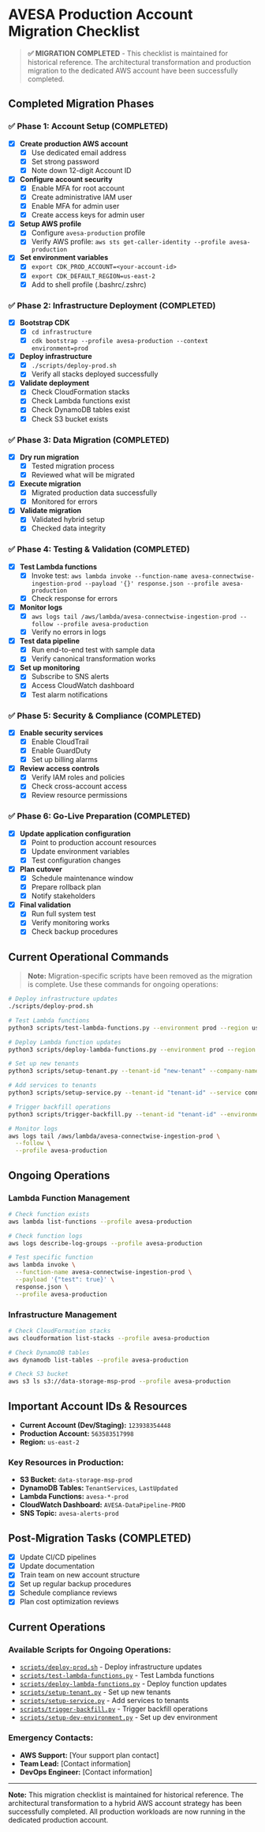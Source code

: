 # AVESA Production Account Migration Checklist

> **✅ MIGRATION COMPLETED** - This checklist is maintained for historical reference. The architectural transformation and production migration to the dedicated AWS account have been successfully completed.

## Completed Migration Phases

### ✅ Phase 1: Account Setup (COMPLETED)
- [x] **Create production AWS account**
  - [x] Use dedicated email address
  - [x] Set strong password
  - [x] Note down 12-digit Account ID
- [x] **Configure account security**
  - [x] Enable MFA for root account
  - [x] Create administrative IAM user
  - [x] Enable MFA for admin user
  - [x] Create access keys for admin user
- [x] **Setup AWS profile**
  - [x] Configure `avesa-production` profile
  - [x] Verify AWS profile: `aws sts get-caller-identity --profile avesa-production`
- [x] **Set environment variables**
  - [x] `export CDK_PROD_ACCOUNT=<your-account-id>`
  - [x] `export CDK_DEFAULT_REGION=us-east-2`
  - [x] Add to shell profile (.bashrc/.zshrc)

### ✅ Phase 2: Infrastructure Deployment (COMPLETED)
- [x] **Bootstrap CDK**
  - [x] `cd infrastructure`
  - [x] `cdk bootstrap --profile avesa-production --context environment=prod`
- [x] **Deploy infrastructure**
  - [x] `./scripts/deploy-prod.sh`
  - [x] Verify all stacks deployed successfully
- [x] **Validate deployment**
  - [x] Check CloudFormation stacks
  - [x] Check Lambda functions exist
  - [x] Check DynamoDB tables exist
  - [x] Check S3 bucket exists

### ✅ Phase 3: Data Migration (COMPLETED)
- [x] **Dry run migration**
  - [x] Tested migration process
  - [x] Reviewed what will be migrated
- [x] **Execute migration**
  - [x] Migrated production data successfully
  - [x] Monitored for errors
- [x] **Validate migration**
  - [x] Validated hybrid setup
  - [x] Checked data integrity

### ✅ Phase 4: Testing & Validation (COMPLETED)
- [x] **Test Lambda functions**
  - [x] Invoke test: `aws lambda invoke --function-name avesa-connectwise-ingestion-prod --payload '{}' response.json --profile avesa-production`
  - [x] Check response for errors
- [x] **Monitor logs**
  - [x] `aws logs tail /aws/lambda/avesa-connectwise-ingestion-prod --follow --profile avesa-production`
  - [x] Verify no errors in logs
- [x] **Test data pipeline**
  - [x] Run end-to-end test with sample data
  - [x] Verify canonical transformation works
- [x] **Set up monitoring**
  - [x] Subscribe to SNS alerts
  - [x] Access CloudWatch dashboard
  - [x] Test alarm notifications

### ✅ Phase 5: Security & Compliance (COMPLETED)
- [x] **Enable security services**
  - [x] Enable CloudTrail
  - [x] Enable GuardDuty
  - [x] Set up billing alarms
- [x] **Review access controls**
  - [x] Verify IAM roles and policies
  - [x] Check cross-account access
  - [x] Review resource permissions

### ✅ Phase 6: Go-Live Preparation (COMPLETED)
- [x] **Update application configuration**
  - [x] Point to production account resources
  - [x] Update environment variables
  - [x] Test configuration changes
- [x] **Plan cutover**
  - [x] Schedule maintenance window
  - [x] Prepare rollback plan
  - [x] Notify stakeholders
- [x] **Final validation**
  - [x] Run full system test
  - [x] Verify monitoring works
  - [x] Check backup procedures

## Current Operational Commands

> **Note:** Migration-specific scripts have been removed as the migration is complete. Use these commands for ongoing operations:

```bash
# Deploy infrastructure updates
./scripts/deploy-prod.sh

# Test Lambda functions
python3 scripts/test-lambda-functions.py --environment prod --region us-east-2

# Deploy Lambda function updates
python3 scripts/deploy-lambda-functions.py --environment prod --region us-east-2

# Set up new tenants
python3 scripts/setup-tenant.py --tenant-id "new-tenant" --company-name "Company Name" --environment prod

# Add services to tenants
python3 scripts/setup-service.py --tenant-id "tenant-id" --service connectwise --environment prod

# Trigger backfill operations
python3 scripts/trigger-backfill.py --tenant-id "tenant-id" --environment prod

# Monitor logs
aws logs tail /aws/lambda/avesa-connectwise-ingestion-prod \
  --follow \
  --profile avesa-production
```

## Ongoing Operations

### Lambda Function Management
```bash
# Check function exists
aws lambda list-functions --profile avesa-production

# Check function logs
aws logs describe-log-groups --profile avesa-production

# Test specific function
aws lambda invoke \
  --function-name avesa-connectwise-ingestion-prod \
  --payload '{"test": true}' \
  response.json \
  --profile avesa-production
```

### Infrastructure Management
```bash
# Check CloudFormation stacks
aws cloudformation list-stacks --profile avesa-production

# Check DynamoDB tables
aws dynamodb list-tables --profile avesa-production

# Check S3 bucket
aws s3 ls s3://data-storage-msp-prod --profile avesa-production
```

## Important Account IDs & Resources

- **Current Account (Dev/Staging):** `123938354448`
- **Production Account:** `563583517998`
- **Region:** `us-east-2`

### Key Resources in Production:
- **S3 Bucket:** `data-storage-msp-prod`
- **DynamoDB Tables:** `TenantServices`, `LastUpdated`
- **Lambda Functions:** `avesa-*-prod`
- **CloudWatch Dashboard:** `AVESA-DataPipeline-PROD`
- **SNS Topic:** `avesa-alerts-prod`

## Post-Migration Tasks (COMPLETED)

- [x] Update CI/CD pipelines
- [x] Update documentation
- [x] Train team on new account structure
- [x] Set up regular backup procedures
- [x] Schedule compliance reviews
- [x] Plan cost optimization reviews

## Current Operations

### Available Scripts for Ongoing Operations:
- [`scripts/deploy-prod.sh`](../scripts/deploy-prod.sh) - Deploy infrastructure updates
- [`scripts/test-lambda-functions.py`](../scripts/test-lambda-functions.py) - Test Lambda functions
- [`scripts/deploy-lambda-functions.py`](../scripts/deploy-lambda-functions.py) - Deploy function updates
- [`scripts/setup-tenant.py`](../scripts/setup-tenant.py) - Set up new tenants
- [`scripts/setup-service.py`](../scripts/setup-service.py) - Add services to tenants
- [`scripts/trigger-backfill.py`](../scripts/trigger-backfill.py) - Trigger backfill operations
- [`scripts/setup-dev-environment.py`](../scripts/setup-dev-environment.py) - Set up dev environment

### Emergency Contacts:
- **AWS Support:** [Your support plan contact]
- **Team Lead:** [Contact information]
- **DevOps Engineer:** [Contact information]

---

**Note:** This migration checklist is maintained for historical reference. The architectural transformation to a hybrid AWS account strategy has been successfully completed. All production workloads are now running in the dedicated production account.